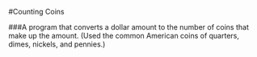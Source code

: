 #Counting Coins

###A program that converts a dollar amount to the number of coins that make up the amount. 
(Used the common American coins of quarters, dimes, nickels, and pennies.)

